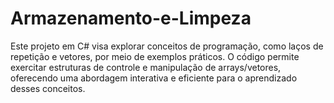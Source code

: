 # Armazenamento-e-Limpeza
Este projeto em C# visa explorar conceitos de programação, como laços de repetição e vetores, por meio de exemplos práticos. O código permite exercitar estruturas de controle e manipulação de arrays/vetores, oferecendo uma abordagem interativa e eficiente para o aprendizado desses conceitos.
